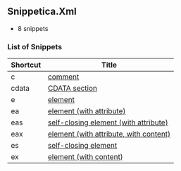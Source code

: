 ﻿## Snippetica.Xml

* 8 snippets

### List of Snippets

Shortcut | Title
-------- | -----
c|[comment](_AutoGenerated/Comment.snippet)
cdata|[CDATA section](CDataSection.snippet)
e|[element](_AutoGenerated/Element.snippet)
ea|[element \(with attribute\)](_AutoGenerated/ElementWithAttribute.snippet)
eas|[self\-closing element \(with attribute\)](_AutoGenerated/SelfClosingElementWithAttribute.snippet)
eax|[element \(with attribute, with content\)](_AutoGenerated/ElementWithAttributeWithContent.snippet)
es|[self\-closing element](_AutoGenerated/SelfClosingElement.snippet)
ex|[element \(with content\)](_AutoGenerated/ElementWithContent.snippet)
